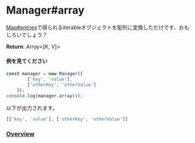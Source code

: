 # Manager#array
[Map#entries](https://developer.mozilla.org/ja/docs/Web/JavaScript/Reference/Global_Objects/Map/entries)で得られるiterableオブジェクトを配列に変換しただけです、おもしろいでしょう？  
  
**Return**: *Array*\<[*K*, *V*]\>

#### 例を見てください
```js  
const manager = new Manager([
		['key', 'value'],
		['otherKey', 'otherValue']
	]);  
console.log(manager.array());  
```  
以下が出力されます。  
```js  
[['key', 'value'], ['otherKey', 'otherValue']]  
```  
  
### [Overview](https://github.com/Mametaro-discord/DataManager/blob/docs/Manager/overview.md)